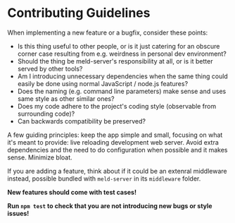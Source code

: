 Contributing Guidelines
=======================

When implementing a new feature or a bugfix, consider these points:

* Is this thing useful to other people, or is it just catering for an obscure corner case resulting from e.g. weirdness in personal dev environment?
* Should the thing be meld-server's responsibility at all, or is it better served by other tools?
* Am I introducing unnecessary dependencies when the same thing could easily be done using normal JavaScript / node.js features?
* Does the naming (e.g. command line parameters) make sense and uses same style as other similar ones?
* Does my code adhere to the project's coding style (observable from surrounding code)?
* Can backwards compatibility be preserved?

A few guiding principles: keep the app simple and small, focusing on what it's meant to provide: live reloading development web server. Avoid extra dependencies and the need to do configuration when possible and it makes sense. Minimize bloat.

If you are adding a feature, think about if it could be an extenral middleware instead, possible bundled with `meld-server` in its `middleware` folder.

**New features should come with test cases!**

**Run `npm test` to check that you are not introducing new bugs or style issues!**
